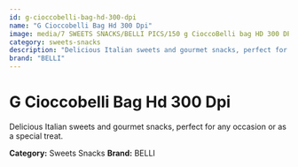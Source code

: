 ```yaml
---
id: g-cioccobelli-bag-hd-300-dpi
name: "G Cioccobelli Bag Hd 300 Dpi"
image: media/7 SWEETS SNACKS/BELLI PICS/150 g CioccoBelli bag HD 300 DPI.jpg
category: sweets-snacks
description: "Delicious Italian sweets and gourmet snacks, perfect for any occasion or as a special treat."
brand: "BELLI"
---
```


# G Cioccobelli Bag Hd 300 Dpi

Delicious Italian sweets and gourmet snacks, perfect for any occasion or as a special treat.

**Category:** Sweets Snacks
**Brand:** BELLI
